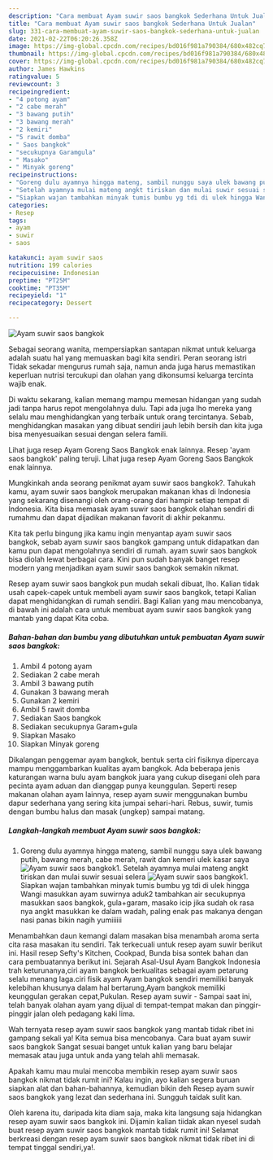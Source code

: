 ```yaml
---
description: "Cara membuat Ayam suwir saos bangkok Sederhana Untuk Jualan"
title: "Cara membuat Ayam suwir saos bangkok Sederhana Untuk Jualan"
slug: 331-cara-membuat-ayam-suwir-saos-bangkok-sederhana-untuk-jualan
date: 2021-02-22T06:20:26.358Z
image: https://img-global.cpcdn.com/recipes/bd016f981a790384/680x482cq70/ayam-suwir-saos-bangkok-foto-resep-utama.jpg
thumbnail: https://img-global.cpcdn.com/recipes/bd016f981a790384/680x482cq70/ayam-suwir-saos-bangkok-foto-resep-utama.jpg
cover: https://img-global.cpcdn.com/recipes/bd016f981a790384/680x482cq70/ayam-suwir-saos-bangkok-foto-resep-utama.jpg
author: James Hawkins
ratingvalue: 5
reviewcount: 3
recipeingredient:
- "4 potong ayam"
- "2 cabe merah"
- "3 bawang putih"
- "3 bawang merah"
- "2 kemiri"
- "5 rawit domba"
- " Saos bangkok"
- "secukupnya Garamgula"
- " Masako"
- " Minyak goreng"
recipeinstructions:
- "Goreng dulu ayamnya hingga mateng, sambil nunggu saya ulek bawang putih, bawang merah, cabe merah, rawit dan kemeri ulek kasar saya"
- "Setelah ayamnya mulai mateng angkt tiriskan dan mulai suwir sesuai selera"
- "Siapkan wajan tambahkan minyak tumis bumbu yg tdi di ulek hingga Wangi masukkan ayam suwirnya aduk2 tambahkan air secukupnya masukkan saos bangkok, gula+garam, masako icip jika sudah ok rasa nya angkt masukkan ke dalam wadah, paling enak pas makanya dengan nasi panas bikin nagih yumiiiiii"
categories:
- Resep
tags:
- ayam
- suwir
- saos

katakunci: ayam suwir saos 
nutrition: 199 calories
recipecuisine: Indonesian
preptime: "PT25M"
cooktime: "PT35M"
recipeyield: "1"
recipecategory: Dessert

---
```



![Ayam suwir saos bangkok](https://img-global.cpcdn.com/recipes/bd016f981a790384/680x482cq70/ayam-suwir-saos-bangkok-foto-resep-utama.jpg)

Sebagai seorang wanita, mempersiapkan santapan nikmat untuk keluarga adalah suatu hal yang memuaskan bagi kita sendiri. Peran seorang istri Tidak sekadar mengurus rumah saja, namun anda juga harus memastikan keperluan nutrisi tercukupi dan olahan yang dikonsumsi keluarga tercinta wajib enak.

Di waktu  sekarang, kalian memang mampu memesan hidangan yang sudah jadi tanpa harus repot mengolahnya dulu. Tapi ada juga lho mereka yang selalu mau menghidangkan yang terbaik untuk orang tercintanya. Sebab, menghidangkan masakan yang dibuat sendiri jauh lebih bersih dan kita juga bisa menyesuaikan sesuai dengan selera famili. 

Lihat juga resep Ayam Goreng Saos Bangkok enak lainnya. Resep &#39;ayam saos bangkok&#39; paling teruji. Lihat juga resep Ayam Goreng Saos Bangkok enak lainnya.

Mungkinkah anda seorang penikmat ayam suwir saos bangkok?. Tahukah kamu, ayam suwir saos bangkok merupakan makanan khas di Indonesia yang sekarang disenangi oleh orang-orang dari hampir setiap tempat di Indonesia. Kita bisa memasak ayam suwir saos bangkok olahan sendiri di rumahmu dan dapat dijadikan makanan favorit di akhir pekanmu.

Kita tak perlu bingung jika kamu ingin menyantap ayam suwir saos bangkok, sebab ayam suwir saos bangkok gampang untuk didapatkan dan kamu pun dapat mengolahnya sendiri di rumah. ayam suwir saos bangkok bisa diolah lewat berbagai cara. Kini pun sudah banyak banget resep modern yang menjadikan ayam suwir saos bangkok semakin nikmat.

Resep ayam suwir saos bangkok pun mudah sekali dibuat, lho. Kalian tidak usah capek-capek untuk membeli ayam suwir saos bangkok, tetapi Kalian dapat menghidangkan di rumah sendiri. Bagi Kalian yang mau mencobanya, di bawah ini adalah cara untuk membuat ayam suwir saos bangkok yang mantab yang dapat Kita coba.

<!--inarticleads1-->

##### Bahan-bahan dan bumbu yang dibutuhkan untuk pembuatan Ayam suwir saos bangkok:

1. Ambil 4 potong ayam
1. Sediakan 2 cabe merah
1. Ambil 3 bawang putih
1. Gunakan 3 bawang merah
1. Gunakan 2 kemiri
1. Ambil 5 rawit domba
1. Sediakan  Saos bangkok
1. Sediakan secukupnya Garam+gula
1. Siapkan  Masako
1. Siapkan  Minyak goreng


Dikalangan penggemar ayam bangkok, bentuk serta ciri fisiknya dipercaya mampu menggambarkan kualitas ayam bangkok. Ada beberapa jenis katurangan warna bulu ayam bangkok juara yang cukup disegani oleh para pecinta ayam aduan dan dianggap punya keunggulan. Seperti resep makanan olahan ayam lainnya, resep ayam suwir menggunakan bumbu dapur sederhana yang sering kita jumpai sehari-hari. Rebus, suwir, tumis dengan bumbu halus dan masak (ungkep) sampai matang. 

<!--inarticleads2-->

##### Langkah-langkah membuat Ayam suwir saos bangkok:

1. Goreng dulu ayamnya hingga mateng, sambil nunggu saya ulek bawang putih, bawang merah, cabe merah, rawit dan kemeri ulek kasar saya
<img src="https://img-global.cpcdn.com/steps/1d8ae67c9f8fc8f3/160x128cq70/ayam-suwir-saos-bangkok-langkah-memasak-1-foto.jpg" alt="Ayam suwir saos bangkok">1. Setelah ayamnya mulai mateng angkt tiriskan dan mulai suwir sesuai selera
<img src="https://img-global.cpcdn.com/steps/a64ed1e8a2640a89/160x128cq70/ayam-suwir-saos-bangkok-langkah-memasak-2-foto.jpg" alt="Ayam suwir saos bangkok">1. Siapkan wajan tambahkan minyak tumis bumbu yg tdi di ulek hingga Wangi masukkan ayam suwirnya aduk2 tambahkan air secukupnya masukkan saos bangkok, gula+garam, masako icip jika sudah ok rasa nya angkt masukkan ke dalam wadah, paling enak pas makanya dengan nasi panas bikin nagih yumiiiiii


Menambahkan daun kemangi dalam masakan bisa menambah aroma serta cita rasa masakan itu sendiri. Tak terkecuali untuk resep ayam suwir berikut ini. Hasil resep Sefty&#39;s Kitchen, Cookpad, Bunda bisa sontek bahan dan cara pembuatannya berikut ini. Sejarah Asal-Usul Ayam Bangkok Indonesia trah keturunanya,ciri ayam bangkok berkualitas sebagai ayam petarung selalu menang laga.ciri fisik ayam Ayam bangkok sendiri memiliki banyak kelebihan khusunya dalam hal bertarung,Ayam bangkok memiliki keunggulan gerakan cepat,Pukulan. Resep ayam suwir - Sampai saat ini, telah banyak olahan ayam yang dijual di tempat-tempat makan dan pinggir-pinggir jalan oleh pedagang kaki lima. 

Wah ternyata resep ayam suwir saos bangkok yang mantab tidak ribet ini gampang sekali ya! Kita semua bisa mencobanya. Cara buat ayam suwir saos bangkok Sangat sesuai banget untuk kalian yang baru belajar memasak atau juga untuk anda yang telah ahli memasak.

Apakah kamu mau mulai mencoba membikin resep ayam suwir saos bangkok nikmat tidak rumit ini? Kalau ingin, ayo kalian segera buruan siapkan alat dan bahan-bahannya, kemudian bikin deh Resep ayam suwir saos bangkok yang lezat dan sederhana ini. Sungguh taidak sulit kan. 

Oleh karena itu, daripada kita diam saja, maka kita langsung saja hidangkan resep ayam suwir saos bangkok ini. Dijamin kalian tiidak akan nyesel sudah buat resep ayam suwir saos bangkok mantab tidak rumit ini! Selamat berkreasi dengan resep ayam suwir saos bangkok nikmat tidak ribet ini di tempat tinggal sendiri,ya!.


